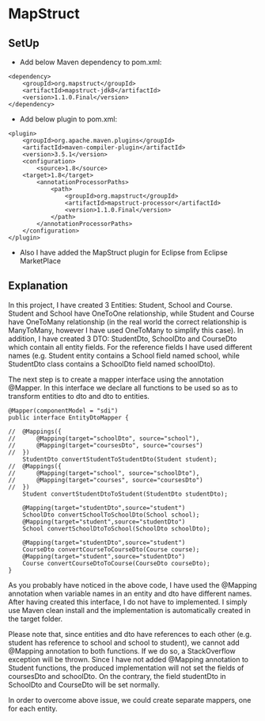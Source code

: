 # MapStruct

## SetUp

* Add below Maven dependency to pom.xml:
```
<dependency>
	<groupId>org.mapstruct</groupId>
	<artifactId>mapstruct-jdk8</artifactId>
	<version>1.1.0.Final</version> 
</dependency>
```

* Add below plugin to pom.xml:
```
<plugin>
    <groupId>org.apache.maven.plugins</groupId>
    <artifactId>maven-compiler-plugin</artifactId>
    <version>3.5.1</version>
    <configuration>
        <source>1.8</source>
    <target>1.8</target>
        <annotationProcessorPaths>
            <path>
                <groupId>org.mapstruct</groupId>
                <artifactId>mapstruct-processor</artifactId>
                <version>1.1.0.Final</version>
            </path>
        </annotationProcessorPaths>
    </configuration>
</plugin>
```

* Also I have added the MapStruct plugin for Eclipse from Eclipse MarketPlace

## Explanation

In this project, I have created 3 Entities: Student, School and Course. Student and School have OneToOne relationship, while Student and Course have OneToMany relationship (in the real world the correct relationship is ManyToMany, however I have used OneToMany to simplify this case). In addition, I have created 3 DTO: StudentDto, SchoolDto and CourseDto which contain all entity fields. For the reference fields I have used different names (e.g. Student entity contains a School field named school, while StudentDto class contains a SchoolDto field named schoolDto).

The next step is to create a mapper interface using the annotation @Mapper. In this interface we declare all functions to be used so as to transform entities to dto and dto to entities.

```
@Mapper(componentModel = "sdi")
public interface EntityDtoMapper {

//	@Mappings({
//		@Mapping(target="schoolDto", source="school"),
//		@Mapping(target="coursesDto", source="courses")
//	})
	StudentDto convertStudentToStudentDto(Student student);
//	@Mappings({
//		@Mapping(target="school", source="schoolDto"),
//		@Mapping(target="courses", source="coursesDto")
//	})
	Student convertStudentDtoToStudent(StudentDto studentDto);
	
	@Mapping(target="studentDto",source="student")
	SchoolDto convertSchoolToSchoolDto(School school);
	@Mapping(target="student",source="studentDto")
	School convertSchoolDtoToSchool(SchoolDto schoolDto);
	
	@Mapping(target="studentDto",source="student")
	CourseDto convertCourseToCourseDto(Course course);
	@Mapping(target="student",source="studentDto")
	Course convertCourseDtoToCourse(CourseDto courseDto);
}

```

As you probably have noticed in the above code, I have used the @Mapping annotation when variable names in an entity and dto have different names. After having created this interface, I do not have to implemented. I simply use Maven clean install and the implementation is automatically created in the target folder.

Please note that, since entities and dto have references to each other (e.g. student has reference to school and school to student), we cannot add @Mapping annotation to both functions. If we do so, a StackOverflow exception will be thrown. Since I have not added @Mapping annotation to Student functions, the produced implementation will not set the fields of coursesDto and schoolDto. On the contrary, the field studentDto in SchoolDto and CourseDto will be set normally.

In order to overcome above issue, we could create separate mappers, one for each entity.